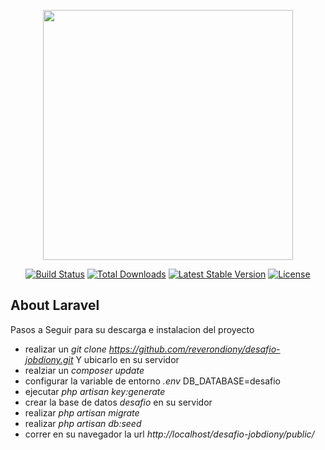 <p align="center"><a href="https://laravel.com" target="_blank"><img src="https://raw.githubusercontent.com/laravel/art/master/logo-lockup/5%20SVG/2%20CMYK/1%20Full%20Color/laravel-logolockup-cmyk-red.svg" width="400"></a></p>

<p align="center">
<a href="https://travis-ci.org/laravel/framework"><img src="https://travis-ci.org/laravel/framework.svg" alt="Build Status"></a>
<a href="https://packagist.org/packages/laravel/framework"><img src="https://img.shields.io/packagist/dt/laravel/framework" alt="Total Downloads"></a>
<a href="https://packagist.org/packages/laravel/framework"><img src="https://img.shields.io/packagist/v/laravel/framework" alt="Latest Stable Version"></a>
<a href="https://packagist.org/packages/laravel/framework"><img src="https://img.shields.io/packagist/l/laravel/framework" alt="License"></a>
</p>

## About Laravel
Pasos a Seguir para su descarga e instalacion del proyecto

- realizar un *git clone https://github.com/reverondiony/desafio-jobdiony.git* Y ubicarlo en su servidor 
- realziar un *composer update*
- configurar la variable de entorno *.env* DB_DATABASE=desafio
- ejecutar *php artisan key:generate*
- crear la base de datos *desafio* en su servidor
- realizar *php artisan migrate*
- realizar *php artisan db:seed*
- correr en su navegador la url *http://localhost/desafio-jobdiony/public/*




